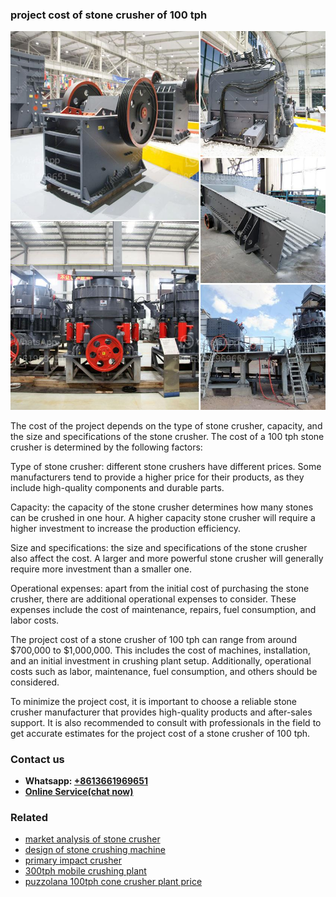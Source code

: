 <h3>project cost of stone crusher of 100 tph</h3><img src='1704856922.jpg' alt=''><p>The cost of the project depends on the type of stone crusher, capacity, and the size and specifications of the stone crusher. The cost of a 100 tph stone crusher is determined by the following factors:</p><p>Type of stone crusher: different stone crushers have different prices. Some manufacturers tend to provide a higher price for their products, as they include high-quality components and durable parts.</p><p>Capacity: the capacity of the stone crusher determines how many stones can be crushed in one hour. A higher capacity stone crusher will require a higher investment to increase the production efficiency.</p><p>Size and specifications: the size and specifications of the stone crusher also affect the cost. A larger and more powerful stone crusher will generally require more investment than a smaller one.</p><p>Operational expenses: apart from the initial cost of purchasing the stone crusher, there are additional operational expenses to consider. These expenses include the cost of maintenance, repairs, fuel consumption, and labor costs.</p><p>The project cost of a stone crusher of 100 tph can range from around $700,000 to $1,000,000. This includes the cost of machines, installation, and an initial investment in crushing plant setup. Additionally, operational costs such as labor, maintenance, fuel consumption, and others should be considered.</p><p>To minimize the project cost, it is important to choose a reliable stone crusher manufacturer that provides high-quality products and after-sales support. It is also recommended to consult with professionals in the field to get accurate estimates for the project cost of a stone crusher of 100 tph.</p><h3>Contact us</h3><ul><li><strong>Whatsapp:&nbsp;<a href="https://wa.me/8613661969651">+8613661969651</a></strong></li><li><a href="https://swt.shibang-china.com/?git&amp;zhl&amp;project cost of stone crusher of 100 tph"><strong>Online Service(chat now)</strong></a></li></ul><h3>Related</h3><ul><li><a href='market analysis of stone crusher.md'>market analysis of stone crusher</a></li><li><a href='design of stone crushing machine.md'>design of stone crushing machine</a></li><li><a href='primary impact crusher.md'>primary impact crusher</a></li><li><a href='300tph mobile crushing plant.md'>300tph mobile crushing plant</a></li><li><a href='puzzolana 100tph cone crusher plant price.md'>puzzolana 100tph cone crusher plant price</a></li></ul>